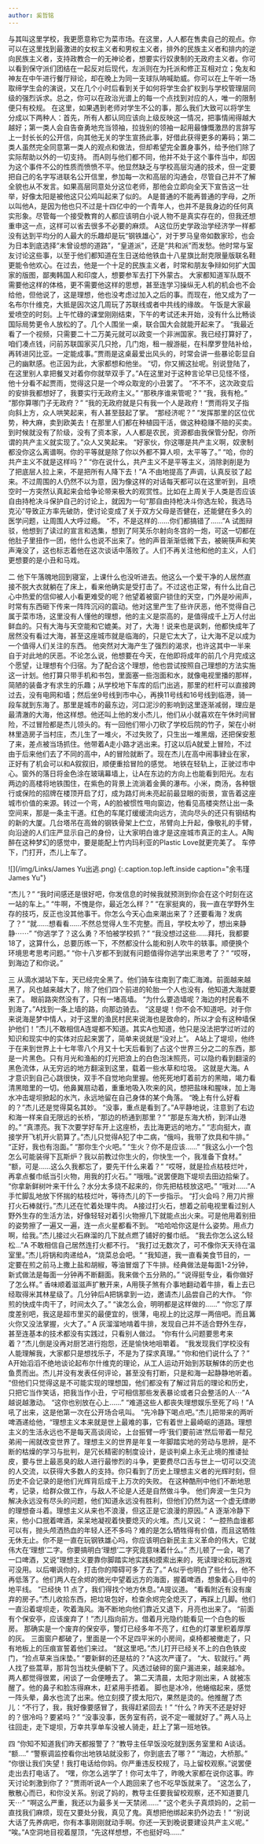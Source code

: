 ```yaml
---
author: 奚哲铭
---
```

与其叫这里学校，我更愿意称它为菜市场。在这里，人人都在售卖自己的观点。你可以在这里找到最激进的女权主义者和男权主义者，排外的民族主义者和排内的逆向民族主义者，支持政教合一的无神论者，想要实行奴隶制的无政府主义者。你可以看到保守派们团结在一起反对后现代，左派则在为托派和修正互相对立；兔友和神友在中午进行餐厅辩论，却在晚上为同一支球队呐喊助威。你可以在上午听一场取缔学生会的演说，又在几个小时后看到关于如何将学生会扩权到与学校管理层同级的强烈诉求。总之，你可以在政治光谱上的每一个点找到对应的人，唯一的限制便只有校规。
在这里，如果遇到老师对学生不公的事，那么我们大致可以将学生分成以下两种人：首先，所有人都认同应该向上级反映这一情况，把事情闹得越大越好；第一类人会自告奋勇地充当领袖，拉拢别的领袖一起用最慷慨激昂的言辞写上一封长长的公开信，向其他无关的学生宣扬此事，好借此获得更多的筹码；第二类人虽然完全同意第一类人的观点和做法，但却希望完全置身事外，给予他们除了实际帮助以外的一切支持。
而A则与他们都不同，他并不处于这个事件当中，却因为这个事件不公的性质而愤愤不平。他显然缺乏与学校高层沟通的技术，但一定要把自己的名字写进联名公开信里，参加每一次和高层的沟通会，尽管自己并不了解全貌也从不发言。如果高层同意处分这位老师，那他会立即向全天下宣告这一壮举，好像太阳是被他这只公鸡叫起来了似的。
A是普通的不能再普通的字母，之所以叫他A，是因为他也只不过是十四亿中的一个青年人，也并不是我身边的任何真实形象。尽管每一个接受教育的人都应该明白小说人物不是真实存在的，但我还想重申这一点，这样可以省去很多不必要的麻烦。
A这位历史学政治学经济学一样都没有达到平均分的人最大的乐趣却是玩“钢铁雄心”，对于罗马皇帝如数家珍，也会为日本到底选择“未曾设想的道路”，“皇道派”，还是“共和派”而发愁。他时常与室友讨论这些事，以至于他们都知道在生日送给他铁血十八星旗比耐克限量版联名鞋更能令他欢心。在过去，他是一个十足的民族主义者，时常和朋友争辩如何扩大国家的版图，鄙夷韩国人和印度人，想要参军去打下外蒙古。
大家都知道军队既不需要他这样的体格，更不需要他这样的思想，甚至连学习操纵无人机的机会也不会给他，但他说了，这是理想，他也没考虑过加入之后的事。而现在，他又成为了一名布尔什维克，大抵是因次这几周玩了苏联线或者中共线的缘故。
午饭是大家最爱喷空的时刻。上午忙碌的课堂刚刚结束，下午的考试还未开始，没有什么比畅谈国际局势更令人放松的了。几个人围坐一桌，联合国大会就能开起来了。
“我最近看了一个视频，只需要二十二万美元就可以政变一个非洲国家。我已经打算好了，咱们凑点钱，问前苏联国家买几只抢，几门炮，租一艘游艇，在科摩罗登陆补给，再转进冈比亚。一定能成事。”贾雨是这桌最爱出风头的，时常会讲一些暴论彰显自己的幽默感。也正因为此，大家都想和他坐。
“切，你又搁这扯呢。别说登陆了，在这里别人拿把餐叉对着你你就举双手了。”A在这里对于这种言论早已见怪不怪，他十分看不起贾雨，觉得这只是一个哗众取宠的小丑罢了。
“不不不，这次政变后的安排我都想好了，我要实行无政府主义。”
“那秩序谁来管呢？”
“我，我有枪。”
“那你算哪门子无政府？”
“我的无政府就是只有我一个人是政府！“贾雨将叉子指向斜上方，众人哄笑起来，有人甚至鼓起了掌。
“那经济呢？”
“发挥那里的区位优势，种大麻，卖到欧美去！在那里人们都在种植园干活，做这种稳赚不赔的买卖。到时候就没有了阶级，没有了资本家，人人都是农民，资源都由我保管分配，你所谓的共产主义就实现了。”众人又笑起来。
“好家伙，你这哪是共产主义啊，奴隶制都没你这么离谱啊。你的平等就是除了你以外都不算人呗，太平等了。”
“哈，你的共产主义不就是这样吗？”
“你在说什么，共产主义不是平等主义，消除剥削是为了把底层人拉上来，不是把所有人降下去！”A 不由地提高了声调，认真反驳了起来。不过周围的人仍然不以为意，因为像这样的对话每天都可以在这里听到，且喷空时一方突然认真起来会给争论带来极大的观赏性。比如在上周关于人类是否应该自由持枪决斗保护自己的讨论上，就因为一句“那自由持枪决斗你选左轮，我选马克沁”导致正方率先破防，使讨论变成了关于双方父母是否健在，还能健在多久的医学问题，让周围人大呼过瘾。
“不，不是这样的......你们都搞错了......”A 试图辩驳，他想到了读过的宣言和选集，想到了阿芙乐尔射向冬宫的一炮，可这一切都在他肚子里扭作一团，他什么也说不出来了。他的声音渐渐低微下去，被碗筷声和笑声淹没了，这也标志着他在这次谈话中落败了。人们不再关注他和他的主义，人们更想要的是小丑和马戏。

二
他下午落魄地回到寝室，上课什么也没听进去。他这么一个爱干净的人居然直接不脱大衣就躺在了床上，看来他确实是受打击了。不过这也正常，有什么比自己心中热爱的信仰被人小看更难受的呢？他望着被窗户锁住的天空，门外是吵闹声，时常有东西砸下传来一阵阵沉闷的震动。他对这里产生了些许厌恶，他不觉得自己属于菜市场，这里没有人懂他的理想，他的主义是崇高的，是值得成千上万人付出鲜血的。只有大海与天空能和它媲美。对了，大海！说来也是讽刺，他都快成年了居然没有看过大海，甚至这座城市就是临海的，只是它太大了，让大海不足以成为一个值得人们关注的东西。
他突然对大海产生了强烈的渴求，也许这其中一半来自于对此地的厌恶。不论怎么说，他想要在今天，在他即将成年的前几个月完成这个愿望，让理想有个归宿。为了配合这个理想，他也尝试按照自己理想的方法实施这一计划。他打算只带手机和书包，里面塞一些泡面和水，就像电视里播的那样，简陋的装备才有求生的乐趣；从学校地下车库的后门出逃，那里的栏杆可以直接跨过去，没有电网和墙；然后坐9号线到市中心，再换11号线和16号线到临港，骑一段车就到东海了。那里是城市的最东边，河口泥沙的影响到这里逐渐减弱，理应是最清澈的大海，他这样想。他还叫上他的发小杰儿，他们从小就喜欢在午休时间冒险，不过冒险都是杰儿领头的。有一回他们带小刀砍了学校后院的竹子，架在小树林里造房子当村庄，杰儿生了一堆火，不过失败了，只生出一堆黑烟，还把保安惹了来，差点被当场抓住。他带着A走小路才逃出来。打这以后A就爱上冒险，不过由于后来他们去了不同的高中，A的冒险就断了。现在杰儿在高中闹事肄业在家，正好有了机会可以和A叙叙旧，顺便重拾冒险的感觉。
地铁在轻轨上，正驶过市中心。窗外的落日将金色涂在玻璃幕墙上，让A在东边的方向上也能看到阳光。左右两边的高楼将地铁围住，在紫色的背景上流淌着金黄的瀑布。小米，商汤，各种银行或保险的招牌在楼顶开启了灯，成为路灯尚未亮起前最显眼的街景，宣告着这座城市价值的来源。转过一个弯，A的脸被惯性甩向窗边，他看见高楼突然让出一条空间来，那是一条主干道。红色的车尾灯缓缓流向远方，流向尽头的还只有钢结构的新的大厦。几台塔吊在高耸的钢铁骨架上伫立，吊臂向上升起，像敬礼的手臂，向沿途的人们庄严显示自己的身份，让大家明白谁才是这座城市真正的主人。A陶醉在这种梦幻的感觉中，要是能配上竹内玛利亚的Plastic Love就更完美了。
车停下，门打开，杰儿上车了。

![](/img/Links/James Yu出逃.png)
{:.caption.top.left.inside caption="余韦瑾 James Yu"}

“杰儿？”
“我时间感还是很好吧，你发信息的时候我就预测到你会在这个时刻在这一站的车上。”
“牛啊，不愧是你，最近怎么样？”
“在家挺爽的，我一直在学野外生存的技巧，反正也没其他事干。你怎么今天心血来潮出来了？还要看海？发病了？”
“就......想看看......不然总觉得人生不完整。而且，学校太吵了，想出来静静⋯⋯”
“你逃学了？这么勇？不怕被学校抓？”
“我没想过这些......拜托，我都要18了，这算什么，总要历练一下，不然都没什么能和别人吹牛的轶事。顺便换个环境思考思考问题。”
“你十八岁都不到就有问题值得你逃学出来思考了？”
“哎呀，到海边了和你说。”

三
从滴水湖站下车，天已经完全黑了。他们骑车往南到了南汇海滩。前面越来越黑了，风也越来越大了，除了他们四个前进的轮胎一个人也没有，他知道大海就要来了。
眼前路突然没有了，只有一堵高墙。
“为什么要造墙呢？海边的村民看不到海了。”A找到一条上墙的路，向那边骑去。
“这是堤！你不会不知道吧。对于你来说海是梦中情人，对于这里的渔民村民来说海也是致命的，所以才会有这种墙保护他们！”杰儿不敢相信A连堤都不知道。其实A也知道，他只是没法把学过听过的知识和现实中的实体对应起来罢了，简单来说就是“没对上”。
A站上了堤坝，他终于在来到世界上十七年零八个月又十七天后看到了占这个世界三分之二的东西，那是一片黑色。只有月光和渔船的灯光把浪上的白色泡沫照亮，可以隐约看到翻滚的黑色流体，从无穷远的地方翻滚到这里，载着一些水草和垃圾。
这就是大海。A 才意识到自己心跳很快，双手不自觉地向里握。他死死地盯着前方的黑暗，竭力看清黑暗里的一切。他鼻翼扇动着，重重地吸入吹来的风，想把盐味和腥味，加上海水冲击堤坝掀起的水汽，永远地留在自己身体的某个角落。
“晚上有什么好看的？”杰儿还是觉得莫名其妙。
“没事，重点是看到了。”A平静地说，注意到了右边和海一样来自无限远的长桥，“那边的桥通到那里？”
“那是东海大桥，到洋山港的。”
“真漂亮。我下次要学好车开上这座桥，去比海更远的地方。”
“志向挺大，直接学开飞机开火箭算了。”杰儿只觉得A犯了中二病，“俄吗，我带了炊具和牛排。”
“正好，我也有泡面。”
“那你生个火吧。”
“生火？你不是应该......”
“我这么小一个包怎么可能装得下瓦斯炉？我以前教过你生火的，你快生一个，我准备下食材。”
“额，可是……这么久我都忘了，要先干什么来着？”
“哎呀，就是捡点枯枝烂叶，再拿点餐巾纸当引火物，用我的打火石。”
“哦哦。”说罢便跑下堤坝去田边拾柴了。
“你拿新鲜树叶来干什么？水分太多烧不起来的，你先把枯枝放这吧。”
“哦对......”A 手忙脚乱地放下怀揣的枯枝烂叶，等待杰儿的下一步指示。
“打火会吗？用刀片擦打火石棒就行。”杰儿还在忙着处理牛肉。
A接过打火石，想着之前电视里看过别人野外生存的生活方法，好像轻轻对着引火物擦几下就能点出火来。可是他用着别扭的姿势擦了一遍又一遍，连一点火星都看不到。
“哈哈哈你这是什么姿势。用点力啊，给我。”杰儿接过火石麻溜的几下就点燃了铺好的餐巾纸。
“我去你怎么这么轻松…”A 不敢相信自己居然连打火都不行。
“我打过无数次了，可不像你天天待在温室里。”杰儿将锅和肉递给A，“烧菜总会吧。“
“我知道，我一直看美食节目的，一定要在煎之前马上撒上盐和胡椒，等油冒烟了下牛排。经典做法是每面1-2分钟，新式做法是每面一分钟再不断翻面。我来做个五分熟的。”
“说得挺专业，看你做好了怎么样。”
香味顺着滋滋声扩散开来，A用筷子煞有介事地翻动着牛排，看上去已经取得米其林星级了。几分钟后A把锅拿到一边，邀请杰儿品尝自己的大作。
“你煎的快成牛肉干了，时间太久了。”
“诶怎么会，明明都是这样做的......”
“你忘了厚度差别吧，我这是超市里买的最便宜的，很薄，电视上的比这厚一两倍吧。而且篝火你又没法掌握，火大了。”
A 灰溜溜地啃着牛排，发现自己并不适合野外生存，甚至连基本的技术都没有实践过，只看别人做过。
“你有什么问题要思考来着？”杰儿倒是没再对厨艺进行抱怨，还是愉快地咀嚼着。
“我发现我们学校没有人能理解我，大家都只是想找乐子，不是为了探求真理。”
“你和他们说什么了？”
A开始滔滔不绝地谈论起布尔什维克的理论，从工人运动开始到苏联解体的历史也鱼贯而出。杰儿并没有发表任何评论，甚至没有打断，只是和海一起静静地听着。
“但他们只觉得这是不可能实现的理想国，他们都没有了解过背后的理论和历史，只把它当作笑话，把我当作小丑，宁可相信那些发表暴论或者只会整活的人⋯”A
越说越激动。
“这你也别放在心上......”
“难道这些人都丧失理想娱乐至死了吗！”A 吼了出来，这是他第一次在公开场合吼叫。
“先冷静下喝点吧。”杰儿把带来的两听啤酒递给他，“理想主义本来就是世上最难的事，它有着世上最崎岖的道路。理想主义的生活永远也不是每天高谈阔论，上台振臂一呼‘我们要前进’然后带着一帮兄弟闹一闹就改变世界了。理想主义的世界是年复一年脚踏实地的劳动与思辨，是不断的枯燥的学习与批判，是冗长精密的制度设计，是谈判桌上永无止境的推诿扯皮，要与世上最恶臭的敌人进行最惨烈的斗争，更要费尽口舌与世上一切可以交流的人交流，以获得大多数人的支持。你只看到了历史上理想主义者的光辉时刻，但历史不会记录的是他们光辉背后成干上万次的失败。
在这种酷刑中他们不断地思考，记录，给群众做工作，与敌人不论是人还是自然做斗争。
他们奔波一生只为解决永远没有尽头的问题，他们知道永远没有胜利，但他们仍然为这一个虚无缥缈的理想奋斗着。理想主义从来也不浪漫，但这正是它浪漫的原因。”
A 逐渐冷静下来，他小口抿着啤酒，呆呆地凝视着快要熄灭的火堆。杰儿又说：
“一腔热血谁都可以有，抛头颅洒热血的年轻人还不多吗？难的是怎么牺牲得有价值，而且这牺牲无休无止。你不是一直在玩钢铁雄心吗，你应该明白新民主主义革命的伟大，它就伟大在‘理想’二字。你要搞明白‘理想’二字究竟意味着什么。”
杰儿顿了一会，喝了一口啤酒，又说“理想主义要靠你脚踏实地实践和摸索出来的，死读理论和玩游戏可没用。以后嘲讽你的，打击你的障碍可多了去了。”
A似乎也明白了些什么，他不再低落了。他们两人在余烬的微光中望着远方的海面，握着啤酒，想象着心目中的地平线。
“已经快 11 点了，我们得找个地方休息。”A提议道。
“看看附近有没有废弃的房子。”杰儿收拾东西，把垃圾包好，检查余烬完全熄灭了，再踩上几脚。他们一直沿着堤坝走，吹着海风。海不断地向他们靠近又退下，月亮也出来了。
“前面有个保安亭，应该废弃了！”杰儿指向前方。借着月光隐约能看见一个白色的板房。
那确实是一个废弃的保安亭，警灯已经多年不亮了，红色的灯罩里积着厚厚的灰。
三面窗户都破了，里面是一个不足四平米的小房间，桌椅都被撤走了，只有地板上的压痕宣誓着他们来过。
“就这里吧。”杰儿打开已经关不上的白色铁皮门，“捡点草来当床垫。”
“要新鲜的还是枯的？”A这次严谨了。
“大、软就行。”
两人找了些蒿草，那背包当枕头便躺下了。风透过破碎的窗户漏进来，越来越冷。
两人都觉得很累，闲谈了一会便睡去了。
第二天清晨，太阳才刚出来，A 就被冻醒了。他的鼻子和脸冻得麻木，赶紧用手捂着。
脚也是冰冷，他蜷缩起来，感觉一阵头晕，鼻水也流了出来。他立刻摸了摸太阳穴，果然是烫的。他推醒了杰儿：“不行了，我，我好像要感冒了，我得赶紧回去！”
“什么？昨天不还是好好的？很冷吗？要紧吗？”
“没事没事，医务室有药，说不定一暖就好了。”
两人马上往回走，走下堤坝，万幸共享单车没被人骑走，赶上了第一班地铁。

四
“你知不知道我们昨天都报警了？”教导主任早饭没吃就到医务室里和 A谈话。
“额….”
“警察调监控看你出地铁站就没影了，你到底去了哪？”
“海边，大桥那。”
“你很让我们失望！我打电话给你妈。你严重违反校规了，马上留校观察。”说罢便走出去打电话了。
“嘿，你怎么逃学了！你可太牛了，昨晚大家都在说你这事。昨天讨论刺激到你了？”贾雨听说A一个人跑回来了也不吃早饭就来了。
“这怎么了，散散心而已，和你没关系。别说了妈的，教导主任要我留校观察，还不知道要几天⋯”
“啊这么严重，我还以为最多关一天禁闭......”
“这个老头子真烦妈的，之前一直找我们麻烦，现在又要处分我，真见了鬼。真想把他绑起来扔外边去！”
“别说大话了先养病吧，你有本事刚刚就动手啊。你还一天到晚说要建设共产主义呢。”
“唉。”A空洞地目视着屋顶，“先这样想想，不也挺好吗......”
